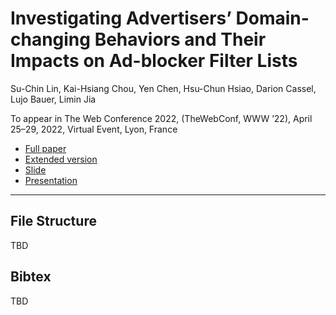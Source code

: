 # Investigating Advertisers’ Domain-changing Behaviors and Their Impacts on Ad-blocker Filter Lists

Su-Chin Lin, Kai-Hsiang Chou, Yen Chen, Hsu-Chun Hsiao, Darion Cassel, Lujo Bauer, Limin Jia

To appear in The Web Conference 2022, (TheWebConf, WWW ’22), April 25–29, 2022, Virtual Event, Lyon, France

- [Full paper](#)
- [Extended version](media/extended.pdf)
- [Slide](#)
- [Presentation](#)

---

## File Structure

TBD

## Bibtex

TBD
